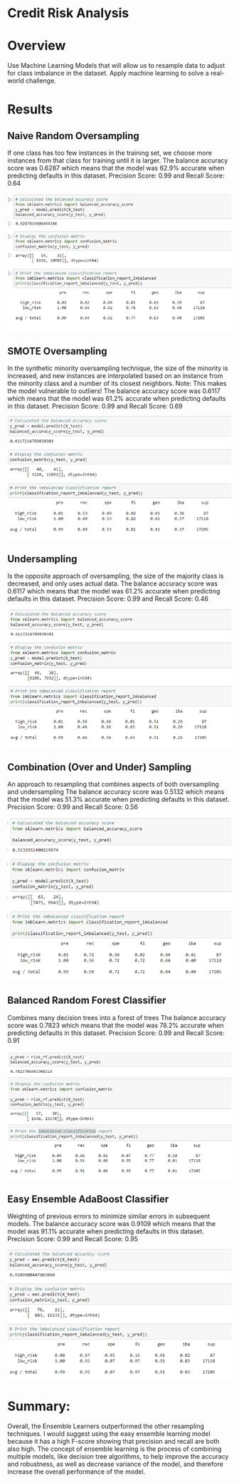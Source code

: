 # Credit Risk Analysis

# Overview
Use Machine Learning Models that will allow us to resample data to adjust for class imbalance in the dataset. Apply machine learning to solve a real-world challenge.

# Results

## Naive Random Oversampling

If one class has too few instances in the training set, we choose more instances from that class for training until it is larger.
The balance accuracy score was 0.6287 which means that the model was 62.9% accurate when predicting defaults in this dataset.
Precision Score: 0.99 and Recall Score: 0.64 

![Naive_Random_Oversampling](Resources/Naive_Random_Oversampling.PNG)

## SMOTE Oversampling

In the synthetic minority oversampling technique, the size of the minority is increased, and new instances are interpolated based on an instance from the minority class and a number of its closest neighbors. Note: This makes the model vulnerable to outliers!
The balance accuracy score was 0.6117 which means that the model was 61.2% accurate when predicting defaults in this dataset.
Precision Score: 0.99 and Recall Score: 0.69

![SMOTE_Oversampling](Resources/SMOTE_Oversampling.PNG)

## Undersampling

Is the opposite approach of oversampling, the size of the majority class is decreased, and only uses actual data.
The balance accuracy score was 0.6117 which means that the model was 61.2% accurate when predicting defaults in this dataset.
Precision Score: 0.99 and Recall Score: 0.46

![Undersampling](Resources/Undersampling.PNG)

## Combination (Over and Under) Sampling

An approach to resampling that combines aspects of both oversampling and undersampling
The balance accuracy score was 0.5132 which means that the model was 51.3% accurate when predicting defaults in this dataset.
Precision Score: 0.99 and Recall Score: 0.56

![Combination](Resources/Combination.PNG)

## Balanced Random Forest Classifier

Combines many decision trees into a forest of trees
The balance accuracy score was 0.7823 which means that the model was 78.2% accurate when predicting defaults in this dataset.
Precision Score: 0.99 and Recall Score: 0.91

![Balanced_Random_Forest](Resources/Balanced_Random_Forest.PNG)

## Easy Ensemble AdaBoost Classifier

Weighting of previous errors to minimize similar errors in subsequent models.
The balance accuracy score was 0.9109 which means that the model was 91.1% accurate when predicting defaults in this dataset.
Precision Score: 0.99 and Recall Score: 0.95

![Easy_Ensemble_AdaBoost](Resources/Easy_Ensemble_AdaBoost.PNG)

# Summary:

Overall, the Ensemble Learners outperformed the other resampling techniques. I would suggest using the easy ensemble learning model because it has a high F-score showing that precision and recall are both also high. 
The concept of ensemble learning is the process of combining multiple models, like decision tree algorithms, to help improve the accuracy and robustness, as well as decrease variance of the model, and therefore increase the overall performance of the model.
